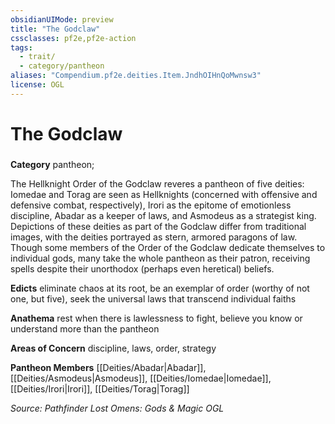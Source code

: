 ```yaml
---
obsidianUIMode: preview
title: "The Godclaw"
cssclasses: pf2e,pf2e-action
tags:
  - trait/
  - category/pantheon
aliases: "Compendium.pf2e.deities.Item.JndhOIHnQoMwnsw3"
license: OGL
---
```

# The Godclaw

### 

**Category** pantheon; 




The Hellknight Order of the Godclaw reveres a pantheon of five deities: Iomedae and Torag are seen as Hellknights (concerned with offensive and defensive combat, respectively), Irori as the epitome of emotionless discipline, Abadar as a keeper of laws, and Asmodeus as a strategist king. Depictions of these deities as part of the Godclaw differ from traditional images, with the deities portrayed as stern, armored paragons of law. Though some members of the Order of the Godclaw dedicate themselves to individual gods, many take the whole pantheon as their patron, receiving spells despite their unorthodox (perhaps even heretical) beliefs.

**Edicts** eliminate chaos at its root, be an exemplar of order (worthy of not one, but five), seek the universal laws that transcend individual faiths

**Anathema** rest when there is lawlessness to fight, believe you know or understand more than the pantheon

**Areas of Concern** discipline, laws, order, strategy

**Pantheon Members** [[Deities/Abadar|Abadar]], [[Deities/Asmodeus|Asmodeus]], [[Deities/Iomedae|Iomedae]], [[Deities/Irori|Irori]], [[Deities/Torag|Torag]]

*Source: Pathfinder Lost Omens: Gods & Magic*
*OGL*